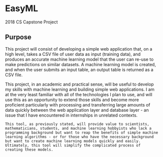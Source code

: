 # EasyML
2018 CS Capstone Project

## Purpose
  This project will consist of developing a simple web application that, on a high level, takes a CSV file of user data as input (training data), and produces an accurate machine learning model that the user can re-use to make predictions on similar datasets. A machine learning model is created, and when the user submits an input table, an output table is returned as a CSV file.
  
  This project, in an academic and practical sense, will be useful to develop my skills with machine learning and building simple web applications. I am at the very least familiar with all of the technologies I plan to use, and will use this as an opportunity to extend those skills and become more proficient particularly with processing and transferring large amounts of data quickly between the web application layer and database layer - an issue that I have encountered in internships in unrelated contexts.
  
	This tool, as previously stated, will provide value to scientists, mathematicians, students, and machine learning hobbyists who lack a programming background but want to reap the benefits of simple machine learning algorithms - or for those who have the necessary background but want to create machine learning models quickly and easily. Ultimately, this tool will simplify the complicated process of creating these models.
